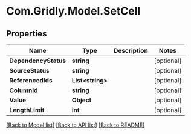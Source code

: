 
# Com.Gridly.Model.SetCell

## Properties

Name | Type | Description | Notes
------------ | ------------- | ------------- | -------------
**DependencyStatus** | **string** |  | [optional] 
**SourceStatus** | **string** |  | [optional] 
**ReferencedIds** | **List&lt;string&gt;** |  | [optional] 
**ColumnId** | **string** |  | [optional] 
**Value** | **Object** |  | [optional] 
**LengthLimit** | **int** |  | [optional] 

[[Back to Model list]](../README.md#documentation-for-models)
[[Back to API list]](../README.md#documentation-for-api-endpoints)
[[Back to README]](../README.md)

